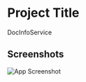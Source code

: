 
# Project Title

DocInfoService


## Screenshots

![App Screenshot](https://lh3.googleusercontent.com/fife/AKsag4OhVyWLUcVU53InySM_YcOYmkrzrh4tVu_tpRNlE0Ht4WiM-lo1Aj2k17GeT8rtn7HuaVbOW5w9qzHGPr0o51q1uX1cCOzmbS2K4xTe3LdiQUGPpBlxcIpxkm6eN69kJ_HvrVGHaaEJEpEnRFn5V7bbeA3ZqoOWCOCg7HwaN-gHTtPD0Pu1MKSCcwcnigAOPp9rOYYm0v2VV7TSznhHv4AnHeaz0zMM2DXAtvgOq1_YHvl4lana1n8-r6Bn6nQ7WiAhoGvkzH15CvW8CQ4cTygzP2osVdRpX8CBfUbfk5ZiC_5cer-_2uC5XGjB_PzNbZuS6Cu-wWriHlaGuLSh8hYH6v0Ls-FQz_PS5Y1QmPgZ4RGOqKL-S9Zy2RzNDS2xKooW87Q2000B1hgq5f96Rb0TP7gv51sDiyWAKJOH-lGqiYGWOgmcZg79m_azVlSvHOXIMdxGDZL_L4gyH5id8cy54sP3iDzErlf1bSv66zzNTQbvNR8WV5wTe0zNRSczPPiC85sNpLZ9v4VI9tdzWgnzqGflQMRo-l7vjRhOJ_rVEUDDE0uXwAFvUl5pRdF0MExJuBpozBWhVebJxmFIUNDvFlXwIZHDn8h9wDe9Fjdy0LtEBdr5ZRj20uVbb0blx-DIlifJ_HFpf3odDbNOo4p5XwytKfaxW0DZnKVpb-X6RE-S-RYWqd9GR2lyhAsBVu1_zfx-F-QZY-skROMMdZeBp-PM7dBSJl6O7_I0JW-t9vTArDMiYcqAlmN9X_tbZHh5ruoKL4LkQ2-t2cb-Bdi4PyEO7F6DTbxzISfIGf5xrmVdyTC3SKETcRZGGpKG2Dkic1DUpm50nBB6r4kei_F_nJUeF7lHGCpapqe2iTuBZMle1y5mULmpDdsuot7Jt72HVgnxqFtl0XSGpNTT3eEIO205bB8QOJnYhYupSD9AMzInOMOHR4Prm7B-9IdDGb3SAEKH9jveOPZeV96m2lwpWb-NJ7CiIBumk8xr-RQPz-LRN1e2rbTTG_9-TVZsbxMZJBZIGmZprJ55mxHiibBamav9dLEylzENTP6jgoapVzqnLP1sgiPnrlXX2DRa9-prL4WHz-T4S__0vf3SNsVhkoHLAjOj8qL7HsbOurOqHdpGlgmwEvgcnOaPgQuXfMgZxKDePcTRg_10uxDSU__tBQNpVpDs4FmkG9tsfgfWF3SV_Qor4GxNtdiJ5pVTQUx3g_k6Mm4ClzOy-5OnmmLlc2ZPmb3-yQM5KzN7yv6zF004Rtg-_-aMuNqPwsiSAd67smxEH4ZEPNsilnAr_iL67hj8KDm1uUpnU6ppKU-8ForlctxcI1VGgLIlopMYxqUrGe2TpDRqsNTmwiQatZnvwqmgSAukWh2W1ldDg3HJ8BMl6sFpnLMe8VZYJC0aVkdcs_CH9e2927Dvq_P_vOEjlxZ86IJbaX27iXJHDak-alDs1OxiYPy9jnNFOzSASKaylhY147GFJu_rllSmYO6cnrFQeqddFrnu0OCEXg4vxBPfIqpraHvU6jS6D0GBRqI4EGSdgXu0QKtsNAi5=w320-h507)





